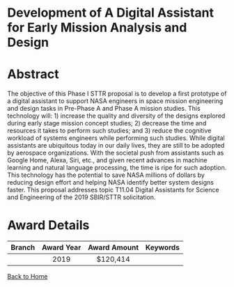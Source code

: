 
Development of A Digital Assistant for Early Mission Analysis and Design
========================================================================

# Abstract


The objective of this Phase I STTR proposal is to develop a first prototype of a digital assistant to support NASA engineers in space mission engineering and design tasks in Pre-Phase A and Phase A mission studies. This technology will: 1) increase the quality and diversity of the designs explored during early stage mission concept studies; 2) decrease the time and resources it takes to perform such studies; and 3) reduce the cognitive workload of systems engineers while performing such studies. While digital assistants are ubiquitous today in our daily lives, they are still to be adopted by aerospace organizations. With the societal push from assistants such as Google Home, Alexa, Siri, etc., and given recent advances in machine learning and natural language processing, the time is ripe for such adoption. This technology has the potential to save NASA millions of dollars by reducing design effort and helping NASA identify better system designs faster. This proposal addresses topic T11.04 Digital Assistants for Science and Engineering of the 2019 SBIR/STTR solicitation.  

# Award Details

|Branch|Award Year|Award Amount|Keywords|
| :---: | :---: | :---: | :---: |
||2019|$120,414||
  
  


[Back to Home](https://github.com/chrischow/dod_sbir_awards/Reports/JT/#563)